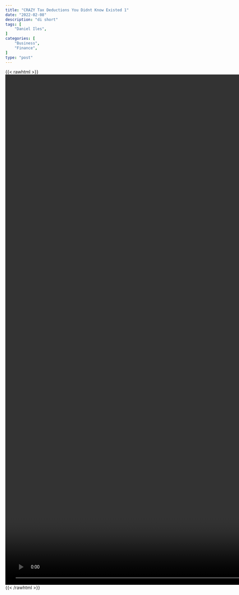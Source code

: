 ```yaml
---
title: "CRAZY Tax Deductions You Didnt Know Existed 1"
date: "2022-02-08"
description: "di short"
tags: [
    "Daniel Iles",
]
categories: [
    "Business",
    "Finance",
]
type: "post"
---
```

{{< rawhtml >}}
    <video style="height:40vh;width:auto" overflow="hidden" controls>
        <source src="https://clips.dev00ps.com/Daniel%20Iles/CRAZY%20Tax%20Deductions%20You%20Didnt%20Know%20Existed.mp4" type="video/mp4"> 
    </video>
{{< /rawhtml >}}